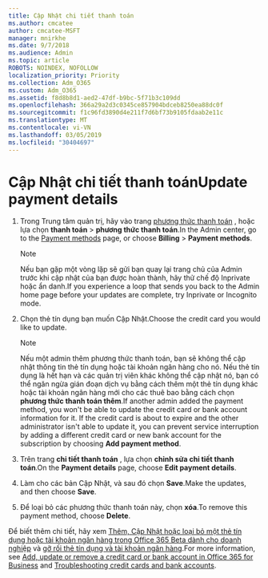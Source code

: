```yaml
---
title: Cập Nhật chi tiết thanh toán
ms.author: cmcatee
author: cmcatee-MSFT
manager: mnirkhe
ms.date: 9/7/2018
ms.audience: Admin
ms.topic: article
ROBOTS: NOINDEX, NOFOLLOW
localization_priority: Priority
ms.collection: Adm_O365
ms.custom: Adm_O365
ms.assetid: f8d8b8d1-aed2-47df-b9bc-5f71b3c109dd
ms.openlocfilehash: 366a29a2d3c0345ce857904bdceb8250ea88dc0f
ms.sourcegitcommit: f1c96fd3890d4e211f7d6bf73b9105fdaab2e11c
ms.translationtype: MT
ms.contentlocale: vi-VN
ms.lasthandoff: 03/05/2019
ms.locfileid: "30404697"
---
```

# <a name="update-payment-details"></a><span data-ttu-id="15751-102">Cập Nhật chi tiết thanh toán</span><span class="sxs-lookup"><span data-stu-id="15751-102">Update payment details</span></span>

1. <span data-ttu-id="15751-103">Trong Trung tâm quản trị, hãy vào trang [phương thức thanh toán](https://go.microsoft.com/fwlink/p/?linkid=2018806) , hoặc lựa chọn **thanh toán** \> **phương thức thanh toán**.</span><span class="sxs-lookup"><span data-stu-id="15751-103">In the Admin center, go to the [Payment methods](https://go.microsoft.com/fwlink/p/?linkid=2018806) page, or choose **Billing** \> **Payment methods**.</span></span>
    
    > [!NOTE]
    > <span data-ttu-id="15751-104">Nếu bạn gặp một vòng lặp sẽ gửi bạn quay lại trang chủ của Admin trước khi cập nhật của bạn được hoàn thành, hãy thử chế độ Inprivate hoặc ẩn danh.</span><span class="sxs-lookup"><span data-stu-id="15751-104">If you experience a loop that sends you back to the Admin home page before your updates are complete, try Inprivate or Incognito mode.</span></span> 
  
2. <span data-ttu-id="15751-105">Chọn thẻ tín dụng bạn muốn Cập Nhật.</span><span class="sxs-lookup"><span data-stu-id="15751-105">Choose the credit card you would like to update.</span></span>
    
    > [!NOTE]
    > <span data-ttu-id="15751-p101">Nếu một admin thêm phương thức thanh toán, bạn sẽ không thể cập nhật thông tin thẻ tín dụng hoặc tài khoản ngân hàng cho nó. Nếu thẻ tín dụng là hết hạn và các quản trị viên khác không thể cập nhật nó, bạn có thể ngăn ngừa gián đoạn dịch vụ bằng cách thêm một thẻ tín dụng khác hoặc tài khoản ngân hàng mới cho các thuê bao bằng cách chọn **phương thức thanh toán thêm**.</span><span class="sxs-lookup"><span data-stu-id="15751-p101">If another admin added the payment method, you won't be able to update the credit card or bank account information for it. If the credit card is about to expire and the other administrator isn't able to update it, you can prevent service interruption by adding a different credit card or new bank account for the subscription by choosing **Add payment method**.</span></span> 
  
3. <span data-ttu-id="15751-108">Trên trang **chi tiết thanh toán** , lựa chọn **chỉnh sửa chi tiết thanh toán**.</span><span class="sxs-lookup"><span data-stu-id="15751-108">On the **Payment details** page, choose **Edit payment details**.</span></span>
    
4. <span data-ttu-id="15751-109">Làm cho các bản Cập Nhật, và sau đó chọn **Save**.</span><span class="sxs-lookup"><span data-stu-id="15751-109">Make the updates, and then choose **Save**.</span></span>
    
5. <span data-ttu-id="15751-110">Để loại bỏ các phương thức thanh toán này, chọn **xóa**.</span><span class="sxs-lookup"><span data-stu-id="15751-110">To remove this payment method, choose **Delete**.</span></span>
    
<span data-ttu-id="15751-111">Để biết thêm chi tiết, hãy xem [Thêm, Cập Nhật hoặc loại bỏ một thẻ tín dụng hoặc tài khoản ngân hàng trong Office 365 Beta dành cho doanh nghiệp](https://support.office.com/article/30ba9c83-50d8-4020-90ed-830a5b8c8724) và [gỡ rối thẻ tín dụng và tài khoản ngân hàng](https://support.office.com/article/30ba9c83-50d8-4020-90ed-830a5b8c8724).</span><span class="sxs-lookup"><span data-stu-id="15751-111">For more information, see [Add, update or remove a credit card or bank account in Office 365 for Business](https://support.office.com/article/30ba9c83-50d8-4020-90ed-830a5b8c8724) and [Troubleshooting credit cards and bank accounts](https://support.office.com/article/30ba9c83-50d8-4020-90ed-830a5b8c8724).</span></span>
  

